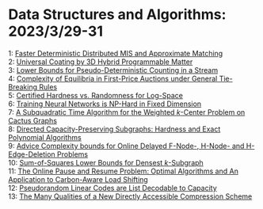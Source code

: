 # Data Structures and Algorithms: 2023/3/29-31  
1: [Faster Deterministic Distributed MIS and Approximate Matching](https://doi.org/10.48550/arXiv.2303.16043)  
2: [Universal Coating by 3D Hybrid Programmable Matter](https://doi.org/10.48550/arXiv.2303.16180)  
3: [Lower Bounds for Pseudo-Deterministic Counting in a Stream](https://doi.org/10.48550/arXiv.2303.16287)  
4: [Complexity of Equilibria in First-Price Auctions under General  Tie-Breaking Rules](https://doi.org/10.48550/arXiv.2303.16388)  
5: [Certified Hardness vs. Randomness for Log-Space](https://doi.org/10.48550/arXiv.2303.16413)  
6: [Training Neural Networks is NP-Hard in Fixed Dimension](https://doi.org/10.48550/arXiv.2303.17045)  
7: [A Subquadratic Time Algorithm for the Weighted $k$-Center Problem on  Cactus Graphs](https://doi.org/10.48550/arXiv.2303.17204)  
8: [Directed Capacity-Preserving Subgraphs: Hardness and Exact Polynomial  Algorithms](https://doi.org/10.48550/arXiv.2303.17274)  
9: [Advice Complexity bounds for Online Delayed F-Node-, H-Node- and  H-Edge-Deletion Problems](https://doi.org/10.48550/arXiv.2303.17346)  
10: [Sum-of-Squares Lower Bounds for Densest $k$-Subgraph](https://doi.org/10.48550/arXiv.2303.17506)  
11: [The Online Pause and Resume Problem: Optimal Algorithms and An  Application to Carbon-Aware Load Shifting](https://doi.org/10.48550/arXiv.2303.17551)  
12: [Pseudorandom Linear Codes are List Decodable to Capacity](https://doi.org/10.48550/arXiv.2303.17554)  
13: [The Many Qualities of a New Directly Accessible Compression Scheme](https://doi.org/10.48550/arXiv.2303.18063)  